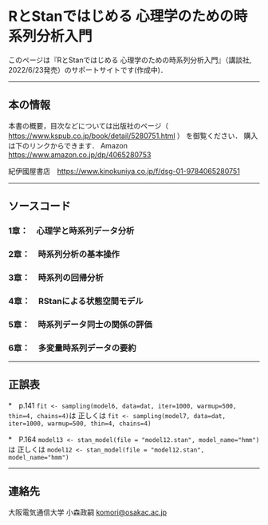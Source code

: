 # RとStanではじめる 心理学のための時系列分析入門 

このページは『RとStanではじめる 心理学のための時系列分析入門』（講談社, 2022/6/23発売）のサポートサイトです(作成中)．

* * *
## 本の情報
本書の概要，目次などについては出版社のページ（
https://www.kspub.co.jp/book/detail/5280751.html 
）
を御覧ください．
購入は下のリンクからできます．
Amazon　https://www.amazon.co.jp/dp/4065280753

紀伊國屋書店　https://www.kinokuniya.co.jp/f/dsg-01-9784065280751

* * *
## ソースコード
### 1章：　心理学と時系列データ分析
### 2章：　時系列分析の基本操作
### 3章：　時系列の回帰分析
### 4章：　RStanによる状態空間モデル
### 5章：　時系列データ同士の関係の評価
### 6章：　多変量時系列データの要約

* * *
## 正誤表

*　p.141 
`fit <- sampling(model6, data=dat, iter=1000, warmup=500, thin=4, chains=4)`は
正しくは
`fit <- sampling(model7, data=dat, iter=1000, warmup=500, thin=4, chains=4)`


*　P.164
`model13 <- stan_model(file = "model12.stan", model_name="hmm")`は
正しくは
`model12 <- stan_model(file = "model12.stan", model_name="hmm")`


* * *
## 連絡先
大阪電気通信大学
小森政嗣
komori@osakac.ac.jp
